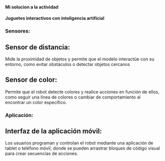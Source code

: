 #### Mi solucion a la actividad

#### Juguetes interactivos con inteligencia artificial

### Sensores:

## Sensor de distancia:
Mide la proximidad de objetos y permite que el modelo interactúe con su entorno, como evitar obstáculos o detectar objetos cercanos

## Sensor de color:
Permite que el robot detecte colores y realice acciones en función de ellos, como seguir una línea de colores o cambiar de comportamiento al encontrar un color específico.

### Aplicación:

## Interfaz de la aplicación móvil:
Los usuarios programan y controlan el robot mediante una aplicación de tablet o teléfono móvil, donde se pueden arrastrar bloques de código visual para crear secuencias de acciones. 










